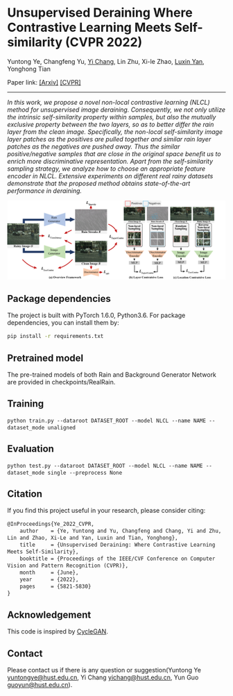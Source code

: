 # Unsupervised Deraining Where Contrastive Learning Meets Self-similarity (CVPR 2022)
Yuntong Ye, Changfeng Yu, <a href='https://owuchangyuo.github.io/'>Yi Chang</a>, Lin Zhu, Xi-le Zhao, <a href='[https://owuchangyuo.github.io/](http://faculty.hust.edu.cn/yanluxin/zh_CN/)'>Luxin Yan</a>, Yonghong Tian

Paper link: [[Arxiv]](https://arxiv.org/abs/2203.11509) [[CVPR]](https://openaccess.thecvf.com/content/CVPR2022/html/Ye_Unsupervised_Deraining_Where_Contrastive_Learning_Meets_Self-Similarity_CVPR_2022_paper.html)

<hr>
<i>In this work, we propose a novel non-local contrastive learning (NLCL) method for unsupervised image deraining. Consequently, we not only utilize the intrinsic self-similarity property within samples, but also the mutually exclusive property between the two layers, so as to better differ the rain layer from the clean image. Specifically, the non-local self-similarity image layer patches as the positives are pulled together and similar rain layer patches as the negatives are pushed away. Thus the similar positive/negative samples that are close in the original space benefit us to enrich more discriminative representation. Apart from the self-similarity sampling strategy, we analyze how to choose an appropriate feature encoder in NLCL. Extensive experiments on different real rainy datasets demonstrate that the proposed method obtains state-of-the-art performance in deraining.</i>

![NLCL](img/Structure.png)

## Package dependencies
The project is built with PyTorch 1.6.0, Python3.6. For package dependencies, you can install them by:
```bash
pip install -r requirements.txt
```
## Pretrained model
The pre-trained models of both Rain and Background Generator Network are provided in checkpoints/RealRain. 
## Training
```train
python train.py --dataroot DATASET_ROOT --model NLCL --name NAME --dataset_mode unaligned
```
## Evaluation
```test
python test.py --dataroot DATASET_ROOT --model NLCL --name NAME --dataset_mode single --preprocess None
```
## Citation
If you find this project useful in your research, please consider citing:
```
@InProceedings{Ye_2022_CVPR,
    author    = {Ye, Yuntong and Yu, Changfeng and Chang, Yi and Zhu, Lin and Zhao, Xi-Le and Yan, Luxin and Tian, Yonghong},
    title     = {Unsupervised Deraining: Where Contrastive Learning Meets Self-Similarity},
    booktitle = {Proceedings of the IEEE/CVF Conference on Computer Vision and Pattern Recognition (CVPR)},
    month     = {June},
    year      = {2022},
    pages     = {5821-5830}
}
```
## Acknowledgement
This code is inspired by [CycleGAN](https://github.com/junyanz/pytorch-CycleGAN-and-pix2pix).
## Contact
Please contact us if there is any question or suggestion(Yuntong Ye yuntongye@hust.edu.cn, Yi Chang yichang@hust.edu.cn, Yun Guo guoyun@hust.edu.cn).
